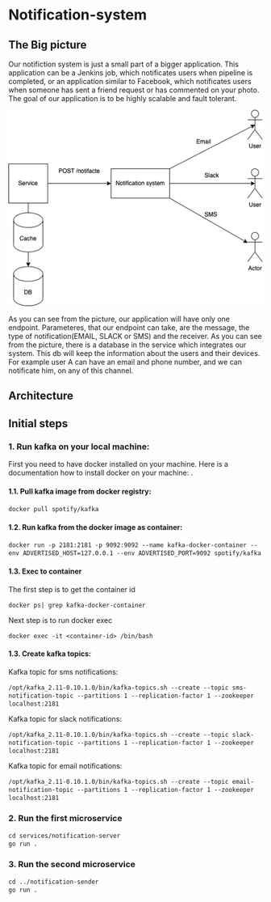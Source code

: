 # Notification-system

## The Big picture

Our notifiction system is just a small part of a bigger application. This application can be a Jenkins job, which notificates users when pipeline is completed, or an application similar to Facebook, which notificates users when someone has sent a friend request or has commented on your photo. The goal of our application is to be highly scalable and fault tolerant. 

![plot](./images/BigPicture.png)

As you can see from the picture, our application will have only one endpoint. Parameteres, that our endpoint can take, are the message, the type of notification(EMAIL, SLACK or SMS) and the receiver. As you can see from the picture, there is a database in the service which integrates our system. This db will keep the information about the users and their devices. For example user A can have an email and phone number, and we can notificate him, on any of this channel. 

## Architecture

## Initial steps
### 1. Run kafka on your local machine:
First you need to have docker installed on your machine. Here is a
documentation how to install docker on your machine: .
#### 1.1. Pull kafka image from docker registry:
```
docker pull spotify/kafka
```
#### 1.2. Run kafka from the docker image as container:
```
docker run -p 2181:2181 -p 9092:9092 --name kafka-docker-container --env ADVERTISED_HOST=127.0.0.1 --env ADVERTISED_PORT=9092 spotify/kafka
```

#### 1.3. Exec to container
The first step is to get the container id
```
docker ps| grep kafka-docker-container
```
Next step is to run docker exec
```
docker exec -it <container-id> /bin/bash
```
#### 1.3. Create kafka topics:
Kafka topic for sms notifications:

```
/opt/kafka_2.11-0.10.1.0/bin/kafka-topics.sh --create --topic sms-notification-topic --partitions 1 --replication-factor 1 --zookeeper localhost:2181
```

Kafka topic for slack notifications:
```
/opt/kafka_2.11-0.10.1.0/bin/kafka-topics.sh --create --topic slack-notification-topic --partitions 1 --replication-factor 1 --zookeeper localhost:2181
```

Kafka topic for email notifications:
```
/opt/kafka_2.11-0.10.1.0/bin/kafka-topics.sh --create --topic email-notification-topic --partitions 1 --replication-factor 1 --zookeeper localhost:2181
```

### 2. Run the first microservice
```
cd services/notification-server
go run .
```

### 3. Run the second microservice
```
cd ../notification-sender
go run .
```

